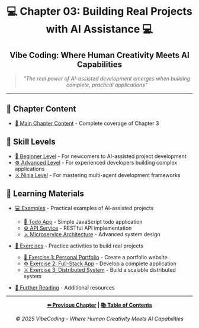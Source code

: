 <div align="center">

# 💻 Chapter 03: Building Real Projects with AI Assistance 💻

</div>

<div align="center">

## Vibe Coding: Where Human Creativity Meets AI Capabilities

</div>

<div align="center">

> *"The real power of AI-assisted development emerges when building complete, practical applications"*

</div>

---

## 📝 Chapter Content

- [📗 Main Chapter Content](Chapter_03_Main.md) - Complete coverage of Chapter 3

## 🎯 Skill Levels

- [🔰 Beginner Level](Chapter_03_Beginner.md) - For newcomers to AI-assisted project development
- [⚙️ Advanced Level](Chapter_03_Advanced.md) - For experienced developers building complex applications
- [⚔️ Ninja Level](Chapter_03_Ninja.md) - For mastering multi-agent development frameworks

## 📁 Learning Materials

- [💻 Examples](./examples/) - Practical examples of AI-assisted projects
  - [🔰 Todo App](./examples/Chapter_03_Beginner_Example_Todo_App.js) - Simple JavaScript todo application
  - [⚙️ API Service](./examples/Chapter_03_Advanced_Example_API_Service.py) - RESTful API implementation
  - [⚔️ Microservice Architecture](./examples/Chapter_03_Ninja_Example_Microservice_Architecture.md) - Advanced system design

- [🏃 Exercises](./exercises/) - Practice activities to build real projects
  - [🔰 Exercise 1: Personal Portfolio](./exercises/Chapter_03_Beginner_Exercise_1_Personal_Portfolio.md) - Create a portfolio website
  - [⚙️ Exercise 2: Full-Stack App](./exercises/Chapter_03_Advanced_Exercise_2_Full_Stack_App.md) - Develop a complete application
  - [⚔️ Exercise 3: Distributed System](./exercises/Chapter_03_Ninja_Exercise_3_Distributed_System.md) - Build a scalable distributed system
  
- [📖 Further Reading](./Further_Reading.md) - Additional resources

---

<div align="center">

**[⬅️ Previous Chapter](../Chapter_02_Getting_Started_with_Vibe_Coding/Chapter_02_Main.md) | [📚 Table of Contents](../README.md)**

</div>

<div align="center">

*© 2025 VibeCoding - Where Human Creativity Meets AI Capabilities*

</div>
